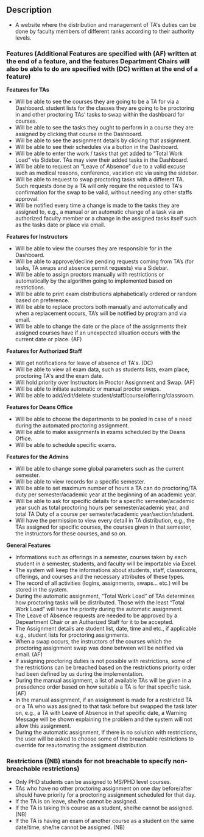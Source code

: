## Description
- A website where the distribution and management of TA's duties can be done by faculty members of different ranks according to their authority levels. 
### Features (Additional Features are specified with (AF) written at the end of a feature, and the features Department Chairs will also be able to do are specified with (DC) written at the end of a feature)
**Features for TAs**
- Will be able to see the courses they are going to be a TA for via a Dashboard. student lists for the classes they are going to be proctoring in and other proctoring TAs’ tasks to swap within the dashboard for courses.
- Will be able to see the tasks they ought to perform in a course they are assigned by clicking that course in the Dashboard.
- Will be able to see the assignment details by clicking that assignment. 
- Will be able to see their schedules via a button in the Dashboard. 
- Will be able to enter the work / tasks that get added to “Total Work Load” via Sidebar. TAs may view their added tasks in the Dashboard.
- Will be able to request an “Leave of Absence” due to a valid excuse such as medical reasons, conference, vacation etc via using the sidebar. 
- Will be able to request to swap proctoring tasks with a different TA. Such requests done by a TA will only require the requested to TA's confirmation for the swap to be valid, without needing any other staffs approval.
- Will be notified every time a change is made to the tasks they are assigned to, e.g., a manual or an automatic change of a task via an authorized faculty member or a change in the assigned tasks itself such as the tasks date or place via email.

**Features for Instructors**
- Will be able to view the courses they are responsible for in the Dashboard.
- Will be able to approve/decline pending requests coming from TA’s (for tasks, TA swaps and absence permit requests) via a Sidebar.
- Will be able to assign proctors manually with restrictions or automatically by the algorithm going to implemented based on restrictions. 
- Will be able to print exam distributions alphabetically ordered or random based on preference.
- Will be able to replace proctors both manually and automatically and when a replacement occurs, TA’s will be notified by program and via email.
- Will be able to change the date or the place of the assignments their assigned courses have if an unexpected situation occurs with the current date or place. (AF)

**Features for Authorized Staff**
- Will get notifications for leave of absence of TA's. (DC)
- Will be able to view all exam data, such as students lists, exam place, proctoring TA's and the exam date.
- Will hold priority over Instructors in Proctor Assignment and Swap. (AF)
- Will be able to initiate automatic or manual proctor swaps.
- Will be able to add/edit/delete student/staff/course/offering/classroom​.

**Features for Deans Office** 
- Will be able to choose the departments to be pooled in case of a need during the automated proctoring assignment.
- Will be able to make assignments in exams scheduled by the Deans Office.
- Will be able to schedule specific exams.

**Features for the Admins**
- Will be able to change some global parameters such as the current semester.
- Will be able to view records for a specific semester.
- Will be able to set maximum number of hours a TA can do proctoring/TA duty per semester/academic year at the beginning of an academic year.
- Will be able to ask for specific details for a specific semester/academic year such as total proctoring hours per semester/academic year, and total TA Duty of a course per semester/academic year/section/student.
- Will have the permission to view every detail in TA distribution, e.g., the TAs assigned for specific courses, the courses given in that semester, the instructors for these courses, and so on.

**General Features**
- Informations such as offerings in a semester, courses taken by each student in a semester, students, and faculty will be importable via Excel.
- The system will keep the informations about students, staff, classrooms, offerings, and courses and the necessary attributes of these types. 
- The record of all activities (logins, assignments, swaps... etc.) will be stored in the system.
- During the automatic assignment, “Total Work Load” of TAs determines how proctoring tasks will be distributed. Those with the least “Total Work Load” will have the priority during the automatic assignment.
- The Leave of Absence requests are needed to be approved by a Depeartment Chair or an Autharized Staff for it to be accepted.
- The Assignment details are student list, date, time and etc., if applicable e.g., student lists for proctoring assignments.
- When a swap occurs, the instructors of the courses which the proctoring assignment swap was done between will be notified via email. (AF)
- If assigning proctoring duties is not possible with restrictions, some of the restrictions can be breached based on the restrictions priority order had been defined by us during the implementation.
- During the manual assignment, a list of available TAs will be given in a presedence order based on how suitable a TA is for that specific task. (AF)
- In the manual assignment, if an assignment is made for a restricted TA or a TA who was assigned to that task before but swapped the task later on, e.g., a TA with Leave of Absence in that specific date, a Warning Message will be shown explaining the problem and the system will not allow this assignment.
- During the automatic assignment, if there is no solution with restrictions, the user will be asked to choose some of the breachable restrictions to override for reautomating the assigment distribution.

### Restrictions ((NB) stands for not breachable to specify non-breachable restrictions)
- Only PHD students can be assigned to MS/PHD level courses.​
- TAs who have no other proctoring assignment on one day before/after should have priority for a proctoring assignment scheduled for that day.
- If the TA is on leave, she/he cannot be assigned.
- If the TA is taking this course as a student, she/he cannot be assigned. (NB)
- If the TA is having an exam of another course as a student on the same date/time, she/he cannot be assigned. (NB)
